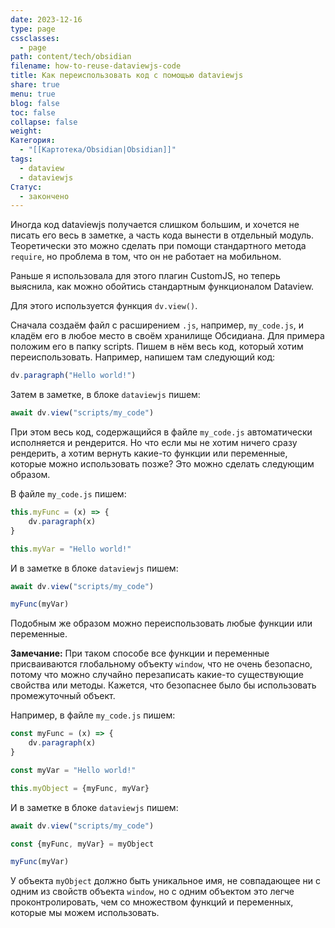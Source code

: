 ```yaml
---
date: 2023-12-16
type: page
cssclasses:
  - page
path: content/tech/obsidian
filename: how-to-reuse-dataviewjs-code
title: Как переиспользовать код с помощью dataviewjs
share: true
menu: true
blog: false
toc: false
collapse: false
weight: 
Категория:
  - "[[Картотека/Obsidian|Obsidian]]"
tags:
  - dataview
  - dataviewjs
Статус:
  - закончено
---
```




Иногда код dataviewjs получается слишком большим, и хочется не писать его весь в заметке, а часть кода вынести в отдельный модуль. Теоретически это можно сделать при помощи стандартного метода `require`, но проблема в том, что он не работает на мобильном.

Раньше я использовала для этого плагин CustomJS, но теперь выяснила, как можно обойтись стандартным функционалом Dataview. 

Для этого используется функция `dv.view()`.

Сначала создаём файл с расширением `.js`, например, `my_сode.js`, и кладём его в любое место в своём хранилище Обсидиана. Для примера положим его в папку scripts. Пишем в нём весь код, который хотим переиспользовать. Например, напишем там следующий код:

```js
dv.paragraph("Hello world!")
```

Затем в заметке, в блоке `dataviewjs` пишем:

```js
await dv.view("scripts/my_code")
```



При этом весь код, содержащийся в файле `my_code.js` автоматически исполняется и рендерится. Но что если мы не хотим ничего сразу рендерить, а хотим вернуть какие-то функции или переменные, которые можно использовать позже? Это можно сделать следующим образом.

В файле `my_code.js` пишем:

```js
this.myFunc = (x) => {
	dv.paragraph(x)
}

this.myVar = "Hello world!"
```

И в заметке в блоке `dataviewjs` пишем:


```js
await dv.view("scripts/my_code")

myFunc(myVar)
```

Подобным же образом можно переиспользовать любые функции или переменные.

**Замечание:** При таком способе все функции и переменные присваиваются глобальному объекту `window`, что не очень безопасно, потому что можно случайно перезаписать какие-то существующие свойства или методы. Кажется, что безопаснее было бы использовать промежуточный объект. 

Например, в файле `my_code.js` пишем:

```js
const myFunc = (x) => {
	dv.paragraph(x)
}

const myVar = "Hello world!"

this.myObject = {myFunc, myVar}
```

И в заметке в блоке `dataviewjs` пишем:

```js
await dv.view("scripts/my_code")

const {myFunc, myVar} = myObject

myFunc(myVar)
```

У объекта `myObject` должно быть уникальное имя, не совпадающее ни с одним из свойств объекта `window`, но с одним объектом это легче проконтролировать, чем со множеством функций и переменных, которые мы можем использовать.

